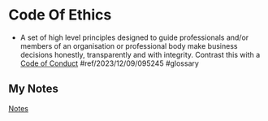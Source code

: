# Code Of Ethics
- A set of high level principles designed to guide professionals and/or members of an organisation or professional body make business decisions honestly, transparently and with integrity. Contrast this with a [Code of Conduct](code-of-conduct.md) #ref/2023/12/09/095245 #glossary 
## My Notes
[Notes](mynotes/code-of-ethics-notes.md)
